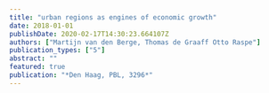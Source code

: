 ```yaml
---
title: "urban regions as engines of economic growth"
date: 2018-01-01
publishDate: 2020-02-17T14:30:23.664107Z
authors: ["Martijn van den Berge, Thomas de Graaff Otto Raspe"]
publication_types: ["5"]
abstract: ""
featured: true
publication: "*Den Haag, PBL, 3296*"
---
```


